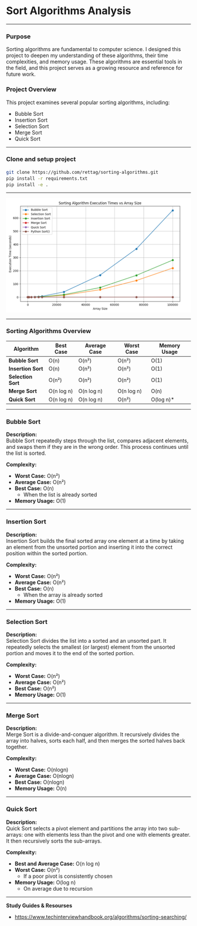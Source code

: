 # Sort Algorithms Analysis

---
### Purpose
Sorting algorithms are fundamental to computer science. I designed this project to deepen my understanding of these algorithms, their time complexities, and memory usage. These algorithms are essential tools in the field, and this project serves as a growing resource and reference for future work.

### Project Overview
This project examines several popular sorting algorithms, including:
- Bubble Sort
- Insertion Sort
- Selection Sort
- Merge Sort
- Quick Sort

---

### Clone and setup project
```bash
git clone https://github.com/rettag/sorting-algorithms.git
pip install -r requirements.txt
pip install -e .
```

---
![Time Results Image](TimeResults.png)

---

### Sorting Algorithms Overview

| Algorithm         | Best Case       | Average Case    | Worst Case       | Memory Usage  |
|-------------------|-----------------|-----------------|------------------|---------------|
| **Bubble Sort**   | O(n)            | O(n²)           | O(n²)            | O(1)          |
| **Insertion Sort**| O(n)            | O(n²)           | O(n²)            | O(1)          |
| **Selection Sort**| O(n²)           | O(n²)           | O(n²)            | O(1)          |
| **Merge Sort**    | O(n log n)      | O(n log n)      | O(n log n)       | O(n)          |
| **Quick Sort**    | O(n log n)      | O(n log n)      | O(n²)            | O(log n)*     |

---

### Bubble Sort
**Description:**  
Bubble Sort repeatedly steps through the list, compares adjacent elements, and swaps them if they are in the wrong order. This process continues until the list is sorted.

**Complexity:**  
- **Worst Case:** O(n²)
- **Average Case:** O(n²)  
- **Best Case:** O(n)
  - When the list is already sorted    
- **Memory Usage:** O(1)

---

### Insertion Sort
**Description:**  
Insertion Sort builds the final sorted array one element at a time by taking an element from the unsorted portion and inserting it into the correct position within the sorted portion.

**Complexity:**
- **Worst Case:** O(n²)
- **Average Case:** O(n²)
- **Best Case:** O(n)
  - When the array is already sorted    
- **Memory Usage:** O(1)

---

### Selection Sort
**Description:**  
Selection Sort divides the list into a sorted and an unsorted part. It repeatedly selects the smallest (or largest) element from the unsorted portion and moves it to the end of the sorted portion.

**Complexity:**  
- **Worst Case:** O(n²)
- **Average Case:** O(n²)
- **Best Case:** O(n²)
- **Memory Usage:** O(1)

---

### Merge Sort
**Description:**  
Merge Sort is a divide-and-conquer algorithm. It recursively divides the array into halves, sorts each half, and then merges the sorted halves back together.

**Complexity:**  
- **Worst Case:** O(nlogn)
- **Average Case:** O(nlogn)
- **Best Case:** O(nlogn)  
- **Memory Usage:** O(n)

---

### Quick Sort
**Description:**  
Quick Sort selects a pivot element and partitions the array into two sub-arrays: one with elements less than the pivot and one with elements greater. It then recursively sorts the sub-arrays.

**Complexity:**  
- **Best and Average Case:** O(n log n)  
- **Worst Case:** O(n²)
  - If a poor pivot is consistently chosen 
- **Memory Usage:** O(log n)
  - On average due to recursion

---



**Study Guides & Resourses**
- https://www.techinterviewhandbook.org/algorithms/sorting-searching/

